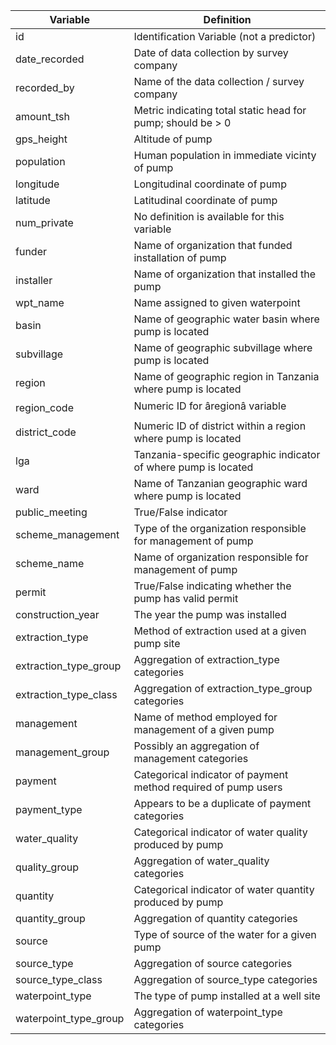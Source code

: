 | Variable              | Definition                                                      |
|-----------------------|-----------------------------------------------------------------|
| id                    | Identification Variable (not a predictor)                       |
| date_recorded         | Date of data collection by survey company                       |
| recorded_by           | Name of the data collection / survey company                    |
| amount_tsh            | Metric indicating total static head for pump; should be > 0     |
| gps_height            | Altitude of pump                                                |
| population            | Human population in immediate vicinty of pump                   |
| longitude             | Longitudinal coordinate of pump                                 |
| latitude              | Latitudinal coordinate of pump                                  |
| num_private           | No definition is available for this variable                    |
| funder                | Name of organization that funded installation of pump           |
| installer             | Name of organization that installed the pump                    |
| wpt_name              | Name assigned to given waterpoint                               |
| basin                 | Name of geographic water basin where pump is located            |
| subvillage            | Name of geographic subvillage where pump is located             |
| region                | Name of geographic region in Tanzania where pump is located     |
| region_code           | Numeric ID for âregionâ variable                                |
| district_code         | Numeric ID of district within a region where pump is located    |
| lga                   | Tanzania-specific geographic indicator of where pump is located |
| ward                  | Name of Tanzanian geographic ward where pump is located         |
| public_meeting        | True/False indicator                                            |
| scheme_management     | Type of the organization responsible for management of pump     |
| scheme_name           | Name of organization responsible for management of pump         |
| permit                | True/False indicating whether the pump has valid permit         |
| construction_year     | The year the pump was installed                                 |
| extraction_type       | Method of extraction used at a given pump site                  |
| extraction_type_group | Aggregation of extraction_type categories                       |
| extraction_type_class | Aggregation of extraction_type_group categories                 |
| management            | Name of method employed for management of a given pump          |
| management_group      | Possibly an aggregation of management categories                |
| payment               | Categorical indicator of payment method required of pump users  |
| payment_type          | Appears to be a duplicate of payment categories                 |
| water_quality         | Categorical indicator of water quality produced by pump         |
| quality_group         | Aggregation of water_quality categories                         |
| quantity              | Categorical indicator of water quantity produced by pump        |
| quantity_group        | Aggregation of quantity categories                              |
| source                | Type of source of the water for a given pump                    |
| source_type           | Aggregation of source categories                                |
| source_type_class     | Aggregation of source_type categories                           |
| waterpoint_type       | The type of pump installed at a well site                       |
| waterpoint_type_group | Aggregation of waterpoint_type categories                       |